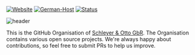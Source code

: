 [![Website](https://img.shields.io/website?label=www.schleyer-und-otto.de&style=for-the-badge&url=https%3A%2F%2Fwww.schleyer-und-otto.de)](https://www.schleyer-und-otto.de)
[![German-Host](https://img.shields.io/website?label=www.lemonserv.com&style=for-the-badge&url=https%3A%2F%2Fwww.lemonserv.com)](https://www.lemonserv.com)
[![Status](https://img.shields.io/website?label=status.schleyer-edv.de&style=for-the-badge&url=https%3A%2F%2Fstatus.schleyer-und-otto.de)](https://status.schleyer-und-otto.de)

<!-- Images -->
[header]: https://raw.githubusercontent.com/Schleyer-Otto-GbR/.github/main/profile/Banner.png

<!-- Links -->
[website]: https://www.schleyer-und-otto.de

<!-- Start of README -->
![header]

This is the GitHub Organisation of [Schleyer & Otto GbR][website].
The Organisation contains various open source projects. We're always happy about contributions, so feel free to submit PRs to help us improve.
